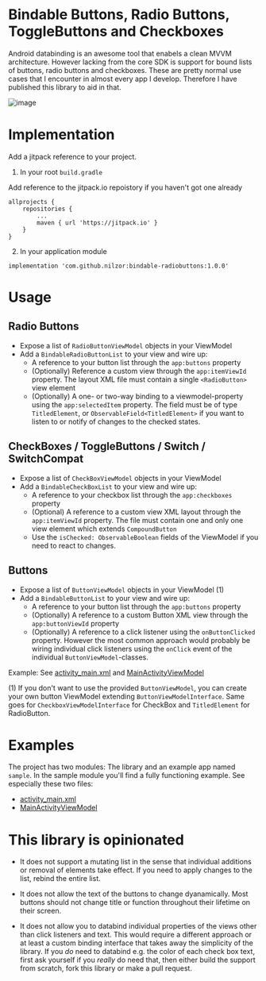 # Bindable Buttons, Radio Buttons, ToggleButtons and Checkboxes  

Android databinding is an awesome tool that enabels a clean MVVM architecture. However lacking from
the core SDK is support for bound lists of buttons, radio buttons and checkboxes. These are pretty
normal use cases that I encounter in almost every app I develop. Therefore I have published this
library to aid in that.

![image](https://user-images.githubusercontent.com/990654/131549042-cb7b6fdb-c45e-4a21-9ddc-9c42c9742c1f.png)

# Implementation

Add a jitpack reference to your project.

1. In your root `build.gradle`

Add reference to the jitpack.io repoistory if you haven't got one already

```
allprojects {
    repositories {
        ...
        maven { url 'https://jitpack.io' }
    }
}
```

2. In your application module

```
implementation 'com.github.nilzor:bindable-radiobuttons:1.0.0'
```

# Usage

## Radio Buttons

- Expose a list of `RadioButtonViewModel` objects in your ViewModel 
- Add a `BindableRadioButtonList` to your view and wire up:
  - A reference to your button list through the `app:buttons` property
  - (Optionally) Reference a custom view through the `app:itemViewId` property. The layout XML file must contain a single `<RadioButton>` view element
  - (Optionally) A one- or two-way binding to a viewmodel-property using the `app:selectedItem` property. 
    The field must be of type `TitledElement`, or `ObservableField<TitledElement>` if you want to listen 
    to or notify of changes to the checked states.

## CheckBoxes / ToggleButtons / Switch / SwitchCompat

- Expose a list of `CheckBoxViewModel` objects in your ViewModel
- Add a `BindableCheckBoxList` to your view and wire up:
  - A reference to your checkbox list through the `app:checkboxes` property
  - (Optional) A reference to a custom view XML layout through the `app:itemViewId` property. The file must contain one and only one view element which extends `CompoundButton`
  - Use the `isChecked: ObservableBoolean` fields of the ViewModel if you need to react to changes.

## Buttons

- Expose a list of `ButtonViewModel` objects in your ViewModel (1)   
- Add a `BindableButtonList` to your view and wire up:
  - A reference to your button list through the `app:buttons` property
  - (Optionally) A reference to a custom Button XML view through the `app:buttonViewId` property 
  - (Optionally) A reference to a click listener using the `onButtonClicked` property. However
    the most common approach would probably be wiring individual click listeners using the `onClick`
    event of the individual `ButtonViewModel`-classes.
    
Example: See [activity_main.xml](https://github.com/Nilzor/bindable-radiobuttons/blob/main/example/src/main/res/layout/activity_main.xml#L21-L28) and [MainActivityViewModel](https://github.com/Nilzor/bindable-radiobuttons/blob/main/example/src/main/java/com/nilsenlabs/bindableradiobuttons/sample/MainActivityViewModel.kt#L16-L20) 
 
(1) If you don't want to use the provided `ButtonViewModel`, you can create your own button ViewModel extending `ButtonViewModelInterface`.
 Same goes for `CheckboxViewModelInterface` for CheckBox and `TitledElement` for RadioButton. 

# Examples

The project has two modules: The library and an example app named `sample`. In the sample module you'll find
a fully functioning example. See especially these two files:

- [activity_main.xml](https://github.com/Nilzor/bindable-radiobuttons/blob/main/example/src/main/res/layout/activity_main.xml)
- [MainActivityViewModel](https://github.com/Nilzor/bindable-radiobuttons/blob/main/example/src/main/java/com/nilsenlabs/bindableradiobuttons/sample/MainActivityViewModel.kt)

# This library is opinionated

- It does not support a mutating list in the sense that individual additions or removal of elements
  take effect. If you need to apply changes to the list, rebind the entire list. 
  
- It does not allow the text of the buttons to change dyanamically. Most buttons should not
change title or function throughout their lifetime on their screen.
  
- It does not allow you to databind individual properties of the views other than click listeners and text.
  This would require a different approach or at least a custom binding interface that 
  takes away the simplicity of the library. If you _do_ need to databind e.g. the color of each check box text, 
  first ask yourself if you _really_ do need that, then either build the support from scratch, fork this
  library or make a pull request. 

